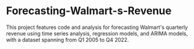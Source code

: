 # Forecasting-Walmart-s-Revenue
This project features code and analysis for forecasting Walmart's quarterly revenue using time series analysis, regression models, and ARIMA models, with a dataset spanning from Q1 2005 to Q4 2022.
